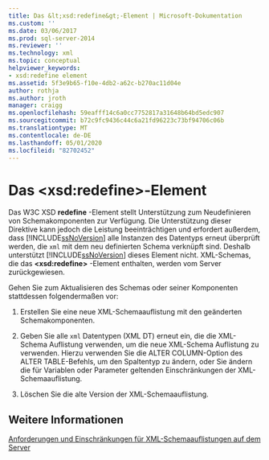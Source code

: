 ```yaml
---
title: Das &lt;xsd:redefine&gt;-Element | Microsoft-Dokumentation
ms.custom: ''
ms.date: 03/06/2017
ms.prod: sql-server-2014
ms.reviewer: ''
ms.technology: xml
ms.topic: conceptual
helpviewer_keywords:
- xsd:redefine element
ms.assetid: 5f3e9b65-f10e-4db2-a62c-b270ac11d04e
author: rothja
ms.author: jroth
manager: craigg
ms.openlocfilehash: 59eafff14c6a0cc7752817a31648b64bd5edc907
ms.sourcegitcommit: b72c9fc9436c44c6a21fd96223c73bf94706c06b
ms.translationtype: MT
ms.contentlocale: de-DE
ms.lasthandoff: 05/01/2020
ms.locfileid: "82702452"
---
```

# <a name="the-ltxsdredefinegt-element"></a>Das &lt;xsd:redefine&gt;-Element
  Das W3C XSD **redefine** -Element stellt Unterstützung zum Neudefinieren von Schemakomponenten zur Verfügung. Die Unterstützung dieser Direktive kann jedoch die Leistung beeinträchtigen und erfordert außerdem, dass [!INCLUDE[ssNoVersion](../../includes/ssnoversion-md.md)] alle Instanzen des Datentyps erneut überprüft werden, die `xml` mit dem neu definierten Schema verknüpft sind. Deshalb unterstützt [!INCLUDE[ssNoVersion](../../includes/ssnoversion-md.md)] dieses Element nicht. XML-Schemas, die das **\<xsd:redefine>** -Element enthalten, werden vom Server zurückgewiesen.  
  
 Gehen Sie zum Aktualisieren des Schemas oder seiner Komponenten stattdessen folgendermaßen vor:  
  
1.  Erstellen Sie eine neue XML-Schemaauflistung mit den geänderten Schemakomponenten.  
  
2.  Geben Sie alle `xml` Datentypen (XML DT) erneut ein, die die XML-Schema Auflistung verwenden, um die neue XML-Schema Auflistung zu verwenden. Hierzu verwenden Sie die ALTER COLUMN-Option des ALTER TABLE-Befehls, um den Spaltentyp zu ändern, oder Sie ändern die für Variablen oder Parameter geltenden Einschränkungen der XML-Schemaauflistung.  
  
3.  Löschen Sie die alte Version der XML-Schemaauflistung.  
  
## <a name="see-also"></a>Weitere Informationen  
 [Anforderungen und Einschränkungen für XML-Schemaauflistungen auf dem Server](requirements-and-limitations-for-xml-schema-collections-on-the-server.md)  
  
  
